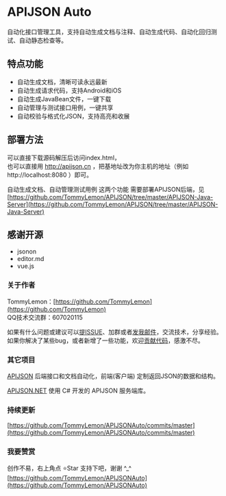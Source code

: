 # APIJSON Auto
自动化接口管理工具，支持自动生成文档与注释、自动生成代码、自动化回归测试、自动静态检查等。

## 特点功能

* 自动生成文档，清晰可读永远最新
* 自动生成请求代码，支持Android和iOS
* 自动生成JavaBean文件，一键下载
* 自动管理与测试接口用例，一键共享
* 自动校验与格式化JSON，支持高亮和收展


## 部署方法

可以直接下载源码解压后访问index.html，<br />
也可以直接用 http://apijson.cn ，把基地址改为你主机的地址（例如 http://localhost:8080 ）即可。

自动生成文档、自动管理测试用例 这两个功能 需要部署APIJSON后端，见
[https://github.com/TommyLemon/APIJSON/tree/master/APIJSON-Java-Server](https://github.com/TommyLemon/APIJSON/tree/master/APIJSON-Java-Server)


## 感谢开源
* jsonon
* editor.md
* vue.js


### 关于作者
TommyLemon：[https://github.com/TommyLemon](https://github.com/TommyLemon)<br />
QQ技术交流群：607020115

如果有什么问题或建议可以[提ISSUE](https://github.com/TommyLemon/APIJSON/issues)、加群或者[发我邮件](https://github.com/TommyLemon)，交流技术，分享经验。<br >
如果你解决了某些bug，或者新增了一些功能，欢迎[贡献代码](https://github.com/TommyLemon/APIJSON/pulls)，感激不尽。



### 其它项目
[APIJSON](https://github.com/TommyLemon/APIJSON) 后端接口和文档自动化，前端(客户端) 定制返回JSON的数据和结构。

[APIJSON.NET](https://github.com/liaozb/APIJSON.NET) 使用 C# 开发的 APIJSON 服务端库。


### 持续更新
[https://github.com/TommyLemon/APIJSONAuto/commits/master](https://github.com/TommyLemon/APIJSONAuto/commits/master)

### 我要赞赏
创作不易，右上角点 ⭐Star 支持下吧，谢谢 ^_^ <br />
[https://github.com/TommyLemon/APIJSONAuto](https://github.com/TommyLemon/APIJSONAuto)
